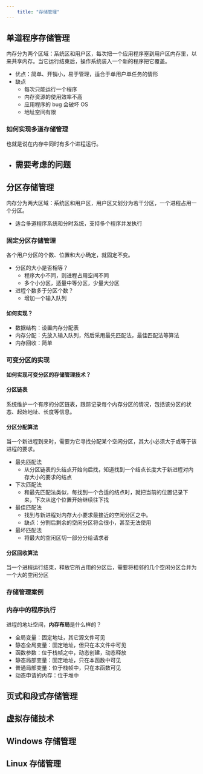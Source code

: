```yaml
---
    title: "存储管理"
---
```


## 单道程序存储管理

内存分为两个区域：系统区和用户区，每次把一个应用程序塞到用户区内存里，以来共享内存。当它运行结束后，操作系统装入一个新的程序把它覆盖。

- 优点：简单、开销小，易于管理，适合于单用户单任务的情形
- 缺点
    - 每次只能运行一个程序
    - 内存资源的使用效率不高
    - 应用程序的 bug 会破坏 OS
    - 地址空间有限

### 如何实现多道存储管理

也就是说在内存中同时有多个进程运行。

- 需要考虑的问题
    - 


## 分区存储管理

内存分为两大区域：系统区和用户区，用户区又划分为若干分区，一个进程占用一个分区。

- 适合多道程序系统和分时系统，支持多个程序并发执行

### 固定分区存储管理

各个用户分区的个数、位置和大小确定，就固定不变。

- 分区的大小是否相等？
    - 程序大小不同，则进程占用空间不同
    - 多个小分区，适量中等分区，少量大分区
- 进程个数多于分区个数？
    - 增加一个输入队列

#### 如何实现？

- 数据结构：设置内存分配表
- 内存分配：先放入输入队列，然后采用最先匹配法，最佳匹配法等算法
- 内存回收：简单


### 可变分区的实现

**如何实现可变分区的存储管理技术？**

#### 分区链表

系统维护一个有序的分区链表，跟踪记录每个内存分区的情况，包括该分区的状态、起始地址、长度等信息。

#### 分区分配算法

当一个新进程到来时，需要为它寻找分配某个空闲分区，其大小必须大于或等于该进程的要求。

- 最先匹配法
    - 从分区链表的头结点开始向后找，知道找到一个结点长度大于新进程对内存大小的要求的结点
- 下次匹配法
    - 和最先匹配法类似，每找到一个合适的结点时，就把当前的位置记录下来，下次从这个位置开始继续往下找
- 最佳匹配法
    - 找到与新进程对内存大小要求最接近的空闲分区之中。
    - 缺点：分割后剩余的空闲分区将会很小，甚至无法使用
- 最坏匹配法
    - 将最大的空闲区切一部分分给请求者

#### 分区回收算法

当一个进程运行结束，释放它所占用的分区后，需要将相邻的几个空闲分区合并为一个大的空闲分区

### 存储管理案例

### 内存中的程序执行

进程的地址空间，**内存布局**是什么样的？

- 全局变量：固定地址，其它源文件可见
- 静态全局变量：固定地址，但只在本文件中可见
- 函数参数：位于栈帧之中，动态创建，动态释放
- 静态局部变量：固定地址，只在本函数中可见
- 普通局部变量：位于栈帧中，只在本函数可见
- 动态申请的内存：位于堆中




## 页式和段式存储管理

## 虚拟存储技术

## Windows 存储管理

## Linux 存储管理